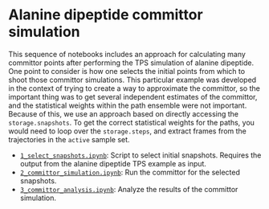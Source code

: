 # Alanine dipeptide committor simulation

This sequence of notebooks includes an approach for calculating many
committor points after performing the TPS simulation of alanine dipeptide.
One point to consider is how one selects the initial points from which to
shoot those committor simulations. This particular example was developed in
the context of trying to create a way to approximate the committor, so the
important thing was to get several independent estimates of the committor,
and the statistical weights within the path ensemble were not important.
Because of this, we use an approach based on directly accessing the
`storage.snapshots`. To get the correct statistical weights for the paths,
you would need to loop over the `storage.steps`, and extract frames from the
trajectories in the `active` sample set.

* [`1_select_snapshots.ipynb`](http://github.com/openpathsampling/openpathsampling/blob/master/examples/misc/alanine_dipeptide_committor/1_select_snapshots.ipynb):
  Script to select initial snapshots.  Requires the output from the alanine
  dipeptide TPS example as input.
* [`2_committor_simulation.ipynb`](http://github.com/openpathsampling/openpathsampling/blob/master/examples/misc/alanine_dipeptide_committor/2_committor_simulation.ipynb):
  Run the committor for the selected snapshots.
* [`3_committor_analysis.ipynb`](http://github.com/openpathsampling/openpathsampling/blob/master/examples/misc/alanine_dipeptide_committor/3_committor_analysis.ipynb):
  Analyze the results of the committor simulation.
